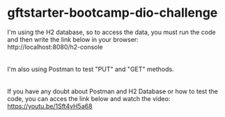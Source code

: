 # gftstarter-bootcamp-dio-challenge

I'm using the H2 database, so to access the data, you must run the code and then write the link below in your browser: 
<br>
http://localhost:8080/h2-console
<br>
<br>
<br>
I'm also using Postman to test "PUT" and "GET" methods.
<br>
<br>
<br>
If you have any doubt about Postman and H2 Database or how to test the code, you can acces the link below and watch the video:
<br>
https://youtu.be/1Sft4vH5a68
